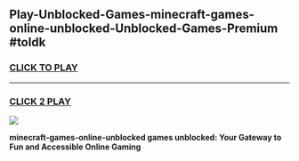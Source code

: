 
## Play-Unblocked-Games-minecraft-games-online-unblocked-Unblocked-Games-Premium #toldk
<h3>
<a href="https://premium.freeplayer.one?title=minecraft-games-online-unblocked&ref=12M">CLICK TO PLAY</a></h3>
<hr>

<h3>
<a href="https://premium.freeplayer.one?title=minecraft-games-online-unblocked&ref=12M">CLICK 2 PLAY</a>
  
</h3>

<a href="https://premium.freeplayer.one?title=minecraft-games-online-unblocked&ref=12M"><img src="https://clearcache.store/games.png"></a>


**minecraft-games-online-unblocked games unblocked: Your Gateway to Fun and Accessible Online Gaming**
